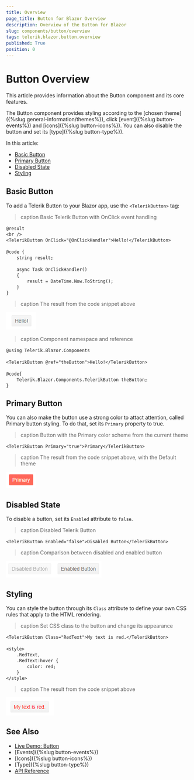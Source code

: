 ```yaml
---
title: Overview
page_title: Button for Blazor Overview
description: Overview of the Button for Blazor
slug: components/button/overview
tags: telerik,blazor,button,overview
published: True
position: 0
---
```


# Button Overview

This article provides information about the Button component and its core features.

The Button component provides styling according to the [chosen theme]({%slug general-information/themes%}), click [event]({%slug button-events%}) and [icons]({%slug button-icons%}). You can also disable the button and set its [type]({%slug button-type%}).

In this article:

* [Basic Button](#basic-button)
* [Primary Button](#primary-button)
* [Disabled State](#disabled-state)
* [Styling](#styling)



## Basic Button

To add a Telerik Button to your Blazor app, use the `<TelerikButton>` tag:

>caption Basic Telerik Button with OnClick event handling

````CSHTML
@result
<br />
<TelerikButton OnClick="@OnClickHandler">Hello!</TelerikButton>

@code {
    string result;

    async Task OnClickHandler()
    {
        result = DateTime.Now.ToString();
    }
}
````

>caption The result from the code snippet above

![](images/basic-button.png)

>caption Component namespace and reference

````CSHTML
@using Telerik.Blazor.Components

<TelerikButton @ref="theButton">Hello!</TelerikButton>

@code{
	Telerik.Blazor.Components.TelerikButton theButton;
}
````

## Primary Button

You can also make the button use a strong color to attact attention, called Primary button styling. To do that, set its `Primary` property to true.

>caption Button with the Primary color scheme from the current theme

````CSHTML
<TelerikButton Primary="true">Primary</TelerikButton>
````

>caption The result from the code snippet above, with the Default theme

![](images/primary-button.png)


## Disabled State

To disable a button, set its `Enabled` attribute to `false`.

>caption Disabled Telerik Button

````CSHTML
<TelerikButton Enabled="false">Disabled Button</TelerikButton>
````

>caption Comparison between disabled and enabled button

![](images/disabled-button.png)

## Styling

You can style the button through its `Class` attribute to define your own CSS rules that apply to the HTML rendering.

>caption Set CSS class to the button and change its appearance

````CSHTML
<TelerikButton Class="RedText">My text is red.</TelerikButton>

<style>
	.RedText,
	.RedText:hover {
		color: red;
	}
</style>
````

>caption The result from the code snippet above

![](images/red-button.png)




## See Also

  * [Live Demo: Button](https://demos.telerik.com/blazor-ui/button/index)
  * [Events]({%slug button-events%})
  * [Icons]({%slug button-icons%})
  * [Type]({%slug button-type%})
  * [API Reference](https://docs.telerik.com/blazor-ui/api/Telerik.Blazor.Components.TelerikButton)
   
